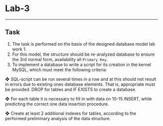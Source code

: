# Lab-3

---

## Task

  1. The task is performed on the basis of the designed database model lab work 1.
  2. For this model, the structure should be re-analyzed database to ensure the 3rd normal form, availability all `Primary Key`.
  3. To implement a database to write a script for its creation in the kernel MySQL, which must meet the following criteria:
 
   ❖ SQL-script can be run several times in a row and at this should not result in errors due to existing ones database elements. That is, appropriate must be provided. DROP for       tables and IF EXISTS to create a database.

   ❖ For each table it is necessary to fill in with data on 10-15 INSERT, while predicting the correct one data insertion procedure.

   ❖ Create at least 2 additional indexes for tables, according to the performed preliminary analysis of the data structure. 
